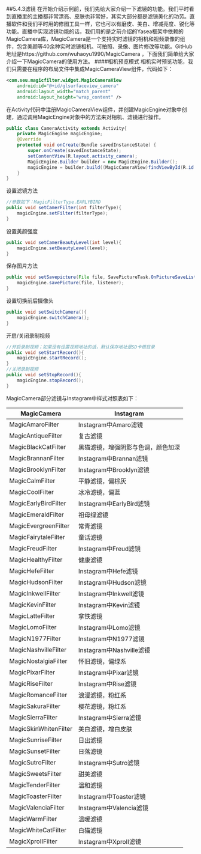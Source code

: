 ##5.4.3滤镜
在开始介绍示例前，我们先给大家介绍一下滤镜的功能。我们平时看到直播里的主播都非常漂亮、皮肤也非常好，其实大部分都是滤镜美化的功劳。直播软件和我们平时用的修图工具一样，它也可以有磨皮、美白、增减亮度、锐化等功能。直播中实现滤镜功能的话，我们用的是之前介绍的Yasea框架中依赖的MagicCamera库，MagicCamera是一个支持实时滤镜的相机和视频录像的组件，包含美颜等40余种实时滤镜相机、可拍照、录像、图片修改等功能。GitHub地址是https://github.com/wuhaoyu1990/MagicCamera ，下面我们简单给大家介绍一下MagicCamera的使用方法。
####相机预览模式
相机实时预览功能，我们只需要在程序的布局文件中集成MagicCameraView组件，代码如下：

```xml
<com.seu.magicfilter.widget.MagicCameraView
    android:id="@+id/glsurfaceview_camera"
    android:layout_width="match_parent"
    android:layout_height="wrap_content" />

```
在Activity代码中注册MagicCameraView组件，并创建MagicEngine对象中创建，通过调用MagicEngine对象中的方法来对相机、滤镜进行操作。
```java
public class CameraActivity extends Activity{
    private MagicEngine magicEngine;
    @Override
    protected void onCreate(Bundle savedInstanceState) {
        super.onCreate(savedInstanceState);
        setContentView(R.layout.activity_camera);
        MagicEngine.Builder builder = new MagicEngine.Builder();
        magicEngine = builder.build((MagicCameraView)findViewById(R.id.glsurfaceview_camera));
    }
}
```
设置滤镜方法
```java
//参数如下：MagicFilterType.EARLYBIRD
public void setCamerFilter(int filterType){
    magicEngine.setFilter(filterType);
}
```
设置美颜强度
```java
public void setCamerBeautyLevel(int level){
    magicEngine.setBeautyLevel(level);
}
```
保存图片方法
```java
public void setSavepicture(File file, SavePictureTask.OnPictureSaveListener listener){
    magicEngine.savePicture(file, listener);
}
```

设置切换前后摄像头
```java
public void setSwitchCamera(){
    magicEngine.switchCamera();
}
```

开启/关闭录制视频
```java
//开启录制视频；如果没有设置视频地址的话，默认保存地址是SD卡根目录
public void setStartRecord(){
    magicEngine.startRecord();
}
//关闭录制视频
public void setStopRecord(){
    magicEngine.stopRecord();
}
```
MagicCamera部分滤镜与Instagram中样式对照表如下：

MagicCamera| Instagram
---|---
MagicAmaroFilter | Instagram中Amaro滤镜
MagicAntiqueFilter | 复古滤镜
MagicBlackCatFilter | 黑猫滤镜，增强阴影与色调，颜色加深
MagicBrannanFilter | Instagram中Brannan滤镜
MagicBrooklynFilter | Instagram中Brooklyn滤镜
MagicCalmFilter | 平静滤镜，偏棕灰
MagicCoolFilter | 冰冷滤镜，偏蓝
MagicEarlyBirdFilter | Instagram中EarlyBird滤镜
MagicEmeraldFilter|祖母绿滤镜
MagicEvergreenFilter | 常青滤镜
MagicFairytaleFilter | 童话滤镜
MagicFreudFilter | Instagram中Freud滤镜
MagicHealthyFilter | 健康滤镜
MagicHefeFilter | Instagram中Hefe滤镜
MagicHudsonFilter | Instagram中Hudson滤镜
MagicInkwellFilter | Instagram中Inkwell滤镜
MagicKevinFilter | Instagram中Kevin滤镜
MagicLatteFilter | 拿铁滤镜
MagicLomoFilter | Instagram中Lomo滤镜
MagicN1977Filter | Instagram中N1977滤镜
MagicNashvilleFilter | Instagram中Nashville滤镜
MagicNostalgiaFilter | 怀旧滤镜，偏绿系
MagicPixarFilter | Instagram中Pixar滤镜
MagicRiseFilter | Instagram中Rise滤镜
MagicRomanceFilter | 浪漫滤镜，粉红系
MagicSakuraFilter | 樱花滤镜，粉红系
MagicSierraFilter | Instagram中Sierra滤镜
MagicSkinWhitenFilter | 美白滤镜，增白皮肤
MagicSunriseFilter | 日出滤镜
MagicSunsetFilter | 日落滤镜
MagicSutroFilter | Instagram中Sutro滤镜
MagicSweetsFilter | 甜美滤镜
MagicTenderFilter | 温和滤镜
MagicToasterFilter | Instagram中Toaster滤镜
MagicValenciaFilter | Instagram中Valencia滤镜
MagicWarmFilter | 温暖滤镜
MagicWhiteCatFilter | 白猫滤镜
MagicXproIIFilter | Instagram中XproII滤镜


